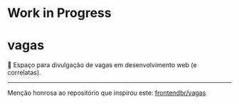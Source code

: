# Work in Progress

# vagas

🏢 Espaço para divulgação de vagas em desenvolvimento web (e correlatas).

---
Menção honrosa ao repositório que inspirou este: [frontendbr/vagas](https://github.com/frontendbr/vagas)

